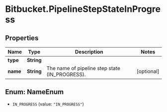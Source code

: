 # Bitbucket.PipelineStepStateInProgress

## Properties

Name | Type | Description | Notes
------------ | ------------- | ------------- | -------------
**type** | **String** |  | 
**name** | **String** | The name of pipeline step state (IN_PROGRESS). | [optional] 



## Enum: NameEnum


* `IN_PROGRESS` (value: `"IN_PROGRESS"`)




